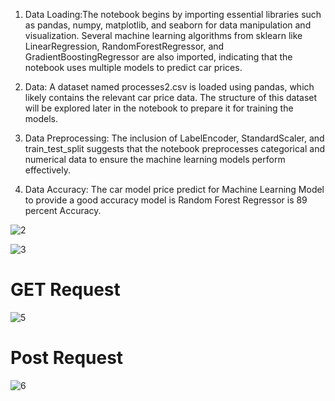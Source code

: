  1. Data Loading:The notebook begins by importing essential libraries such as pandas, numpy, matplotlib, and seaborn for data manipulation and visualization. Several machine learning algorithms from sklearn like LinearRegression, RandomForestRegressor, and GradientBoostingRegressor are also imported, indicating that the notebook uses multiple models to predict car prices.

2. Data: A dataset named processes2.csv is loaded using pandas, which likely contains the relevant car price data. The structure of this dataset will be explored later in the notebook to prepare it for training the models.

3. Data Preprocessing: The inclusion of LabelEncoder, StandardScaler, and train_test_split suggests that the notebook preprocesses categorical and numerical data to ensure the machine learning models perform effectively.

4. Data Accuracy: The car model price predict for Machine Learning Model to provide a good accuracy model is Random Forest Regressor is 89 percent Accuracy.



![2](https://github.com/user-attachments/assets/e544fdf0-fa73-4189-b0e2-96a61e5509f5)


![3](https://github.com/user-attachments/assets/94716165-529a-4b76-9b16-0b86fb972757)

# GET Request

![5](https://github.com/user-attachments/assets/01e7361a-e123-4764-83cd-fbd07def2908)

# Post Request

![6](https://github.com/user-attachments/assets/7f469351-b3c2-4635-90eb-84edd514249d)
